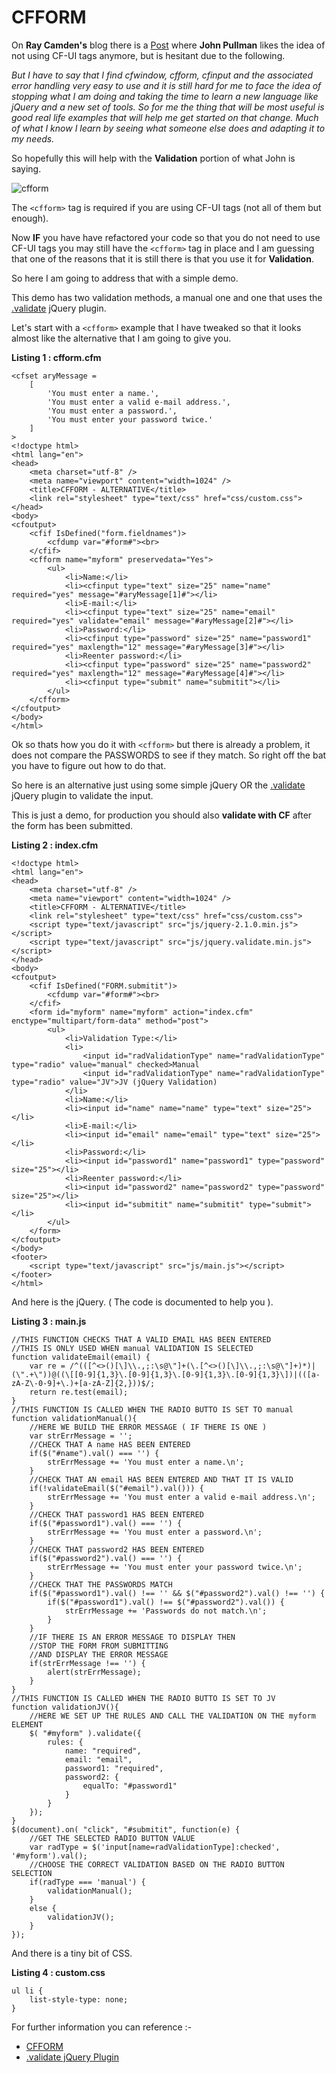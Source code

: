 CFFORM
===

On **Ray Camden's** blog there is a [Post](http://www.raymondcamden.com/index.cfm/2014/5/12/ColdFusion-UI-The-Right-Way--An-Update-and-Thanks#more) where **John Pullman** likes the idea of not using CF-UI tags anymore, but is hesitant due to the following.

*But I have to say that I find cfwindow, cfform, cfinput and the associated error handling very easy to use and it is still hard for me to face the idea of stopping what I am doing and taking the time to learn a new language like jQuery and a new set of tools. So for me the thing that will be most useful is good real life examples that will help me get started on that change. Much of what I know I learn by seeing what someone else does and adapting it to my needs.*      

So hopefully this will help with the **Validation** portion of what John is saying.

![cfform](images/cfform.png)

The `<cfform>` tag is required if you are using CF-UI tags (not all of them but enough).

Now **IF** you have have refactored your code so that you do not need to use  CF-UI tags you may still have the `<cfform>` tag in place and I am guessing that one of the reasons that it is still there is that you use it for **Validation**.

So here I am going to address that with a simple demo.

This demo has two validation methods, a manual one and one that uses the [.validate](http://http://jqueryvalidation.org/) jQuery plugin.

Let's start with a `<cfform>` example that I have tweaked so that it looks almost like the alternative that I am going to give you.

**Listing 1 : cfform.cfm**

    <cfset aryMessage = 
        [
            'You must enter a name.',
            'You must enter a valid e-mail address.',
            'You must enter a password.',
            'You must enter your password twice.'
        ]
    >
    <!doctype html>
    <html lang="en">
    <head>
        <meta charset="utf-8" />
        <meta name="viewport" content="width=1024" />
        <title>CFFORM - ALTERNATIVE</title>
        <link rel="stylesheet" type="text/css" href="css/custom.css">
    </head>
    <body>
    <cfoutput>
        <cfif IsDefined("form.fieldnames")>
            <cfdump var="#form#"><br>
        </cfif>
        <cfform name="myform" preservedata="Yes">
            <ul>
                <li>Name:</li>
                <li><cfinput type="text" size="25" name="name" required="yes" message="#aryMessage[1]#"></li>
                <li>E-mail:</li>
                <li><cfinput type="text" size="25" name="email" required="yes" validate="email" message="#aryMessage[2]#"></li>
                <li>Password:</li>
                <li><cfinput type="password" size="25" name="password1" required="yes" maxlength="12" message="#aryMessage[3]#"></li>
                <li>Reenter password:</li>
                <li><cfinput type="password" size="25" name="password2" required="yes" maxlength="12" message="#aryMessage[4]#"></li>
                <li><cfinput type="submit" name="submitit"></li>
            </ul>
        </cfform>
    </cfoutput>
    </body>
    </html>

Ok so thats how you do it with `<cfform>` but there is already a problem, it does not compare the PASSWORDS to see if they match. So right off the bat you have to figure out how to do that.

So here is an alternative just using some simple jQuery OR the [.validate](http://http://jqueryvalidation.org/) jQuery plugin to validate the input.

This is just a demo, for production you should also **validate with CF** after the form has been submitted.

**Listing 2 : index.cfm**

    <!doctype html>
    <html lang="en">
    <head>
        <meta charset="utf-8" />
        <meta name="viewport" content="width=1024" />
        <title>CFFORM - ALTERNATIVE</title>
        <link rel="stylesheet" type="text/css" href="css/custom.css">
        <script type="text/javascript" src="js/jquery-2.1.0.min.js"></script>
        <script type="text/javascript" src="js/jquery.validate.min.js"></script>
    </head>
    <body>
    <cfoutput>
        <cfif IsDefined("FORM.submitit")>
            <cfdump var="#form#"><br>
        </cfif>
        <form id="myform" name="myform" action="index.cfm" enctype="multipart/form-data" method="post">
            <ul>
                <li>Validation Type:</li>
                <li>
                    <input id="radValidationType" name="radValidationType" type="radio" value="manual" checked>Manual
                    <input id="radValidationType" name="radValidationType" type="radio" value="JV">JV (jQuery Validation)
                </li>
                <li>Name:</li>
                <li><input id="name" name="name" type="text" size="25"></li>
                <li>E-mail:</li>
                <li><input id="email" name="email" type="text" size="25"></li>
                <li>Password:</li>
                <li><input id="password1" name="password1" type="password" size="25"></li>
                <li>Reenter password:</li>
                <li><input id="password2" name="password2" type="password" size="25"></li>
                <li><input id="submitit" name="submitit" type="submit"></li>
            </ul>
        </form>
    </cfoutput>
    </body>
    <footer>
        <script type="text/javascript" src="js/main.js"></script>
    </footer>
    </html>

And here is the jQuery. ( The code is documented to help you ).

**Listing 3 : main.js**

    //THIS FUNCTION CHECKS THAT A VALID EMAIL HAS BEEN ENTERED
    //THIS IS ONLY USED WHEN manual VALIDATION IS SELECTED
    function validateEmail(email) { 
        var re = /^(([^<>()[\]\\.,;:\s@\"]+(\.[^<>()[\]\\.,;:\s@\"]+)*)|(\".+\"))@((\[[0-9]{1,3}\.[0-9]{1,3}\.[0-9]{1,3}\.[0-9]{1,3}\])|(([a-zA-Z\-0-9]+\.)+[a-zA-Z]{2,}))$/;
        return re.test(email);
    }
    //THIS FUNCTION IS CALLED WHEN THE RADIO BUTTO IS SET TO manual
    function validationManual(){
        //HERE WE BUILD THE ERROR MESSAGE ( IF THERE IS ONE )
        var strErrMessage = '';
        //CHECK THAT A name HAS BEEN ENTERED
        if($("#name").val() === '') {
            strErrMessage += 'You must enter a name.\n';
        }
        //CHECK THAT AN email HAS BEEN ENTERED AND THAT IT IS VALID
        if(!validateEmail($("#email").val())) {
            strErrMessage += 'You must enter a valid e-mail address.\n';
        }
        //CHECK THAT password1 HAS BEEN ENTERED
        if($("#password1").val() === '') {
            strErrMessage += 'You must enter a password.\n';
        }
        //CHECK THAT password2 HAS BEEN ENTERED
        if($("#password2").val() === '') {
            strErrMessage += 'You must enter your password twice.\n';
        }
        //CHECK THAT THE PASSWORDS MATCH
        if($("#password1").val() !== '' && $("#password2").val() !== '') {
            if($("#password1").val() !== $("#password2").val()) {
                strErrMessage += 'Passwords do not match.\n';
            }
        }
        //IF THERE IS AN ERROR MESSAGE TO DISPLAY THEN
        //STOP THE FORM FROM SUBMITTING
        //AND DISPLAY THE ERROR MESSAGE
        if(strErrMessage !== '') {
            alert(strErrMessage);
        }
    }
    //THIS FUNCTION IS CALLED WHEN THE RADIO BUTTO IS SET TO JV
    function validationJV(){
        //HERE WE SET UP THE RULES AND CALL THE VALIDATION ON THE myform ELEMENT
        $( "#myform" ).validate({
            rules: {
                name: "required",
                email: "email",
                password1: "required",
                password2: {
                    equalTo: "#password1"
                }
            }
        });
    }
    $(document).on( "click", "#submitit", function(e) {
        //GET THE SELECTED RADIO BUTTON VALUE
        var radType = $('input[name=radValidationType]:checked', '#myform').val();
        //CHOOSE THE CORRECT VALIDATION BASED ON THE RADIO BUTTON SELECTION
        if(radType === 'manual') {
            validationManual();
        }
        else {
            validationJV();
        }
    });


And there is a tiny bit of CSS.

**Listing 4 : custom.css**

    ul li {
        list-style-type: none;
    }

For further information you can reference :-

* [CFFORM](http://livedocs.adobe.com/coldfusion/8/htmldocs/help.html?content=Tags_f_13.html)
* [.validate jQuery Plugin](http://http://jqueryvalidation.org/)

